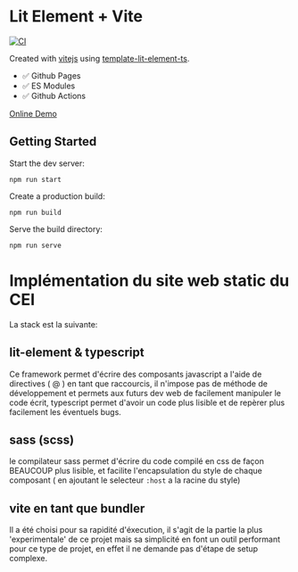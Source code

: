 # Lit Element + Vite

[![CI](https://github.com/rodydavis/vite-lit-element-starter/actions/workflows/ci.yml/badge.svg)](https://github.com/rodydavis/vite-lit-element-starter/actions/workflows/ci.yml)

Created with [vitejs](https://github.com/vitejs/vite) using [template-lit-element-ts](https://github.com/vitejs/vite/tree/main/packages/create-app/template-lit-element-ts).

- ✅  Github Pages
- ✅  ES Modules
- ✅  Github Actions

[Online Demo](https://rodydavis.github.io/vite-lit-element-starter/)

## Getting Started

Start the dev server:

`npm run start`

Create a production build:

`npm run build`

Serve the build directory:

`npm run serve`

# Implémentation du site web static du CEI

La stack est la suivante:

## lit-element & typescript
Ce framework permet d'écrire des composants javascript a l'aide de directives ( @ ) en tant que raccourcis, il n'impose pas de méthode de développement et permets aux futurs dev web de facilement manipuler le code écrit, typescript permet d'avoir un code plus lisible et de repèrer plus facilement les éventuels bugs.

## sass (scss)
le compilateur sass permet d'écrire du code compilé en css de façon BEAUCOUP plus lisible, et facilite l'encapsulation du style de chaque composant ( en ajoutant le selecteur `:host` a la racine du style)

## vite en tant que bundler
Il a été choisi pour sa rapidité d'éxecution, il s'agit de la partie la plus 'experimentale' de ce projet mais sa simplicité en font un outil performant pour ce type de projet, en effet il ne demande pas d'étape de setup complexe.
